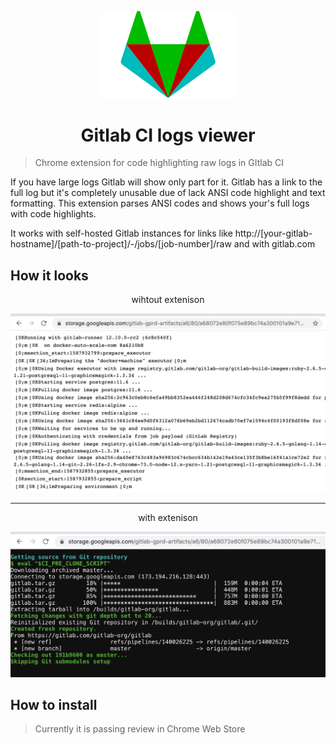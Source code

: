 <p align="center">
  <img width="220" src="media/logo.png" alt="logo"/>
</p>

<h1 align="center">Gitlab CI logs viewer</h1>


> Chrome extension for code highlighting raw logs in GItlab CI

If you have large logs Gitlab will show only part for it. Gitlab has a link to the full log but it's completely unusable due of lack ANSI code highlight and text formatting. This extension parses ANSI codes and shows your's full logs with code highlights.

It works with self-hosted Gitlab instances for links like http://[your-gitlab-hostname]/[path-to-project]/-/jobs/[job-number]/raw and with gitlab.com

## How it looks

<p align="center">wihtout extenison</p>

![Without extension](media/before.png)

---------

<p align="center">with extenison</p>

![With extension](media/after.png)

## How to install

> Currently it is passing review in Chrome Web Store
